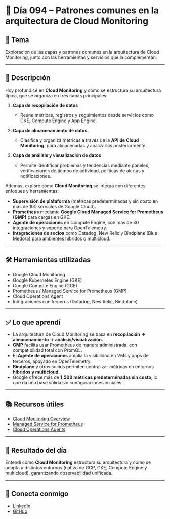 # 📅 Día 094 – Patrones comunes en la arquitectura de Cloud Monitoring

## 📌 Tema

Exploración de las capas y patrones comunes en la arquitectura de Cloud Monitoring, junto con las herramientas y servicios que la complementan.

---

## 📘 Descripción

Hoy profundicé en **Cloud Monitoring** y cómo se estructura su arquitectura típica, que se organiza en tres capas principales:

1. **Capa de recopilación de datos**

   - Reúne métricas, registros y seguimientos desde servicios como GKE, Compute Engine y App Engine.

2. **Capa de almacenamiento de datos**

   - Clasifica y organiza métricas a través de la **API de Cloud Monitoring**, para almacenarlas y analizarlas posteriormente.

3. **Capa de análisis y visualización de datos**

   - Permite identificar problemas y tendencias mediante paneles, verificaciones de tiempo de actividad, políticas de alertas y notificaciones.

Además, exploré cómo **Cloud Monitoring** se integra con diferentes enfoques y herramientas:

- **Supervisión de plataforma** (métricas predeterminadas y sin costo en más de 100 servicios de Google Cloud).
- **Prometheus** mediante **Google Cloud Managed Service for Prometheus (GMP)** para cargas en GKE.
- **Agente de operaciones** en Compute Engine, con más de 30 integraciones y soporte para OpenTelemetry.
- **Integraciones de socios** como Datadog, New Relic y Bindplane (Blue Medora) para ambientes híbridos o multicloud.

---

## 🛠️ Herramientas utilizadas

- Google Cloud Monitoring
- Google Kubernetes Engine (GKE)
- Google Compute Engine (GCE)
- Prometheus / Managed Service for Prometheus (GMP)
- Cloud Operations Agent
- Integraciones con terceros (Datadog, New Relic, Bindplane)

---

## ✅ Lo que aprendí

- La arquitectura de Cloud Monitoring se basa en **recopilación → almacenamiento → análisis/visualización**.
- **GMP** facilita usar Prometheus de manera administrada, con compatibilidad total con PromQL.
- El **Agente de operaciones** amplía la visibilidad en VMs y apps de terceros, apoyado en OpenTelemetry.
- **Bindplane** y otros socios permiten centralizar métricas en entornos **híbridos y multicloud**.
- Google ofrece más de **1,500 métricas predeterminadas sin costo**, lo que da una base sólida sin configuraciones iniciales.

---

## 📚 Recursos útiles

- [Cloud Monitoring Overview](https://cloud.google.com/monitoring/docs/overview)
- [Managed Service for Prometheus](https://cloud.google.com/stackdriver/docs/solutions/gke/prometheus)
- [Cloud Operations Agents](https://cloud.google.com/stackdriver/docs/solutions/agents/ops-agent/installation)

---

## 🎯 Resultado del día

Entendí cómo **Cloud Monitoring** estructura su arquitectura y cómo se adapta a distintos entornos (nativo de GCP, GKE, Compute Engine y multicloud), garantizando observabilidad unificada.

---

## 🤝 Conecta conmigo

- [LinkedIn](https://www.linkedin.com/in/luis-felipe-carrasco/)
- [GitHub](https://github.com/pipeddev/)
